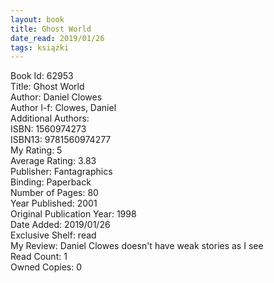 ```yaml
---
layout: book
title: Ghost World
date_read: 2019/01/26
tags: książki
---
```


Book Id: 62953<br />
Title: Ghost World<br />
Author: Daniel Clowes<br />
Author l-f: Clowes, Daniel<br />
Additional Authors: <br />
ISBN: 1560974273<br />
ISBN13: 9781560974277<br />
My Rating: 5<br />
Average Rating: 3.83<br />
Publisher: Fantagraphics<br />
Binding: Paperback<br />
Number of Pages: 80<br />
Year Published: 2001<br />
Original Publication Year: 1998<br />
Date Added: 2019/01/26<br />
Exclusive Shelf: read<br />
My Review: Daniel Clowes doesn't have weak stories as I see<br />
Read Count: 1<br />
Owned Copies: 0<br />


